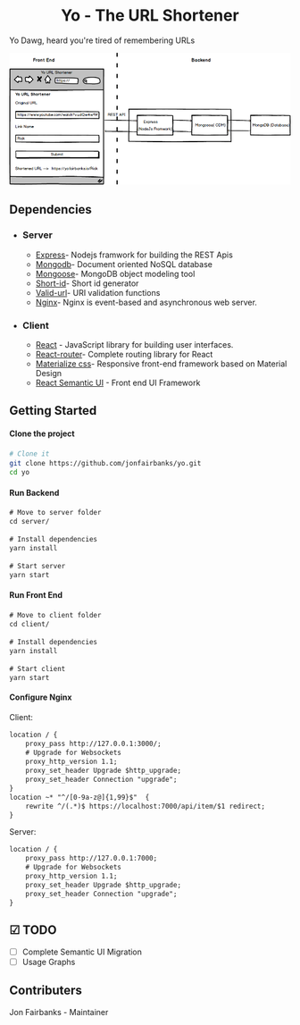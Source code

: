 <h1 align="center">
  Yo - The URL Shortener
</h1>

Yo Dawg, heard you're tired of remembering URLs

<img src="images/architecture.png" alt="architecture" />

## Dependencies

- ### Server

  - [Express](https://expressjs.com/)- Nodejs framwork for building the REST Apis
  - [Mongodb](http://mongodb.com/)- Document oriented NoSQL database
  - [Mongoose](https://http://mongoosejs.com)- MongoDB object modeling tool
  - [Short-id](https://github.com/dylang/shortid)- Short id generator
  - [Valid-url](https://github.com/ogt/valid-url)- URI validation functions
  - [Nginx](https://www.nginx.com)- Nginx is event-based and asynchronous web server.

- ### Client

  - [React](https://reactjs.org/) - JavaScript library for building user interfaces.
  - [React-router](https://github.com/ReactTraining/react-router)- Complete routing library for React
  - [Materialize css](http://materializecss.com/)- Responsive front-end framework based on Material Design
  - [React Semantic UI](https://react.semantic-ui.com/) - Front end UI Framework

## Getting Started

#### Clone the project

```sh
# Clone it
git clone https://github.com/jonfairbanks/yo.git
cd yo
```

#### Run Backend

```
# Move to server folder
cd server/

# Install dependencies
yarn install

# Start server
yarn start
```

#### Run Front End

```
# Move to client folder
cd client/

# Install dependencies
yarn install

# Start client
yarn start
```

#### Configure Nginx

Client:
```
location / {
    proxy_pass http://127.0.0.1:3000/;
    # Upgrade for Websockets
    proxy_http_version 1.1;
    proxy_set_header Upgrade $http_upgrade;
    proxy_set_header Connection "upgrade";
}
location ~* "^/[0-9a-z@]{1,99}$"  {
    rewrite ^/(.*)$ https://localhost:7000/api/item/$1 redirect;
}
```

Server:
```
location / {
    proxy_pass http://127.0.0.1:7000;
    # Upgrade for Websockets
    proxy_http_version 1.1;
    proxy_set_header Upgrade $http_upgrade;
    proxy_set_header Connection "upgrade";
}
```

## ☑ TODO

- [ ] Complete Semantic UI Migration
- [ ] Usage Graphs

## Contributers
Jon Fairbanks - Maintainer

